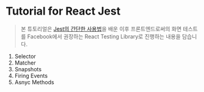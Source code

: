 # Tutorial for React Jest

> 본 튜토리얼은 [Jest의 간단한 사용법](https://github.com/WebchemistGenn/Jest_Tutorial)을 배운 이후 프론트엔드로써의 화면 테스트를 Facebook에서 권장하는 React Testing Library로 진행하는 내용을 담습니다.

1. Selector
2. Matcher
3. Snapshots
4. Firing Events
5. Asnyc Methods
